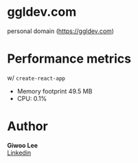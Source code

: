 # ggldev.com

personal domain (https://ggldev.com)

# Performance metrics

w/ `create-react-app`

-   Memory footprint 49.5 MB
-   CPU: 0.1%

# Author

**Giwoo Lee**  
[Linkedin](https://linkedin.com/in/leegiwoo)
